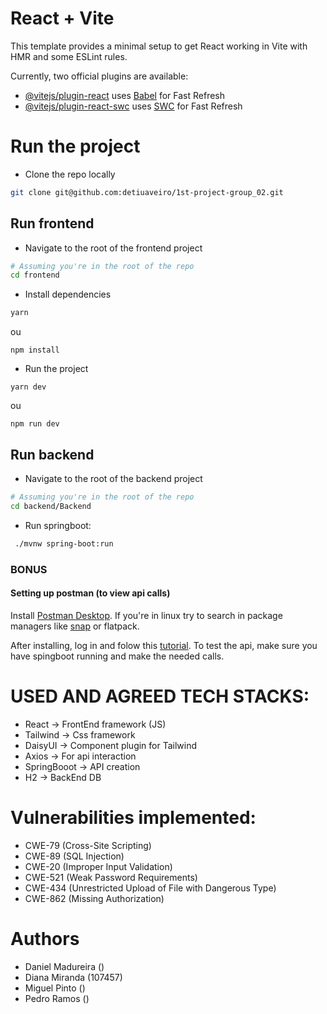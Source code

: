 # React + Vite

This template provides a minimal setup to get React working in Vite with HMR and some ESLint rules.

Currently, two official plugins are available:

- [@vitejs/plugin-react](https://github.com/vitejs/vite-plugin-react/blob/main/packages/plugin-react/README.md) uses [Babel](https://babeljs.io/) for Fast Refresh
- [@vitejs/plugin-react-swc](https://github.com/vitejs/vite-plugin-react-swc) uses [SWC](https://swc.rs/) for Fast Refresh

# Run the project

* Clone the repo locally
```bash
git clone git@github.com:detiuaveiro/1st-project-group_02.git
```


## Run frontend
* Navigate to the root of the frontend project
  
```bash
# Assuming you're in the root of the repo
cd frontend
```

* Install dependencies
```bash
yarn
```
ou
```
npm install
```

* Run the project
```
yarn dev
```
ou
```
npm run dev
```


## Run backend

* Navigate to the root of the backend project

```bash
# Assuming you're in the root of the repo
cd backend/Backend
```
* Run springboot:

```bash
 ./mvnw spring-boot:run
```

### BONUS
#### Setting up postman (to view api calls)

Install [Postman Desktop](https://www.postman.com/downloads/).
If you're in linux try to search in package managers like [snap](https://snapcraft.io/) or flatpack.

After installing, log in and folow this [tutorial](https://apidog.com/blog/how-to-import-export-postman-collection-data/).
To test the api, make sure you have spingboot running and make the needed calls.


# USED AND AGREED TECH STACKS:

* React -> FrontEnd framework (JS)
* Tailwind -> Css framework
* DaisyUI -> Component plugin for Tailwind
* Axios -> For api interaction
* SpringBooot -> API creation
* H2 -> BackEnd DB

# Vulnerabilities implemented:

* CWE-79 (Cross-Site Scripting)
* CWE-89 (SQL Injection)
* CWE-20 (Improper Input Validation)
* CWE-521 (Weak Password Requirements)
* CWE-434 (Unrestricted Upload of File with Dangerous Type)
* CWE-862 (Missing Authorization)

# Authors 

* Daniel Madureira ()
* Diana Miranda (107457)
* Miguel Pinto ()
* Pedro Ramos ()



